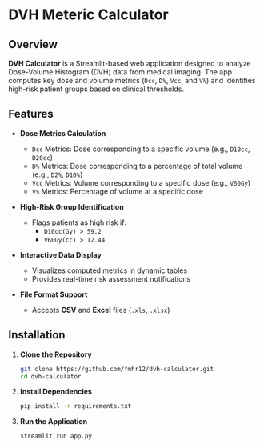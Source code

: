 # DVH Meteric Calculator

## Overview
**DVH Calculator** is a Streamlit-based web application designed to analyze Dose-Volume Histogram (DVH) data from medical imaging. The app computes key dose and volume metrics (`Dcc`, `D%`, `Vcc`, and `V%`) and identifies high-risk patient groups based on clinical thresholds.

## Features
- **Dose Metrics Calculation**
  - `Dcc` Metrics: Dose corresponding to a specific volume (e.g., `D10cc`, `D20cc`)
  - `D%` Metrics: Dose corresponding to a percentage of total volume (e.g., `D2%`, `D10%`)
  - `Vcc` Metrics: Volume corresponding to a specific dose (e.g., `V60Gy`)
  - `V%` Metrics: Percentage of volume at a specific dose

- **High-Risk Group Identification**
  - Flags patients as high risk if:
    - `D10cc(Gy) > 59.2`
    - `V60Gy(cc) > 12.44`

- **Interactive Data Display**
  - Visualizes computed metrics in dynamic tables  
  - Provides real-time risk assessment notifications

- **File Format Support**
  - Accepts **CSV** and **Excel** files (`.xls`, `.xlsx`)

## Installation

1. **Clone the Repository**
   ```bash
   git clone https://github.com/fmhr12/dvh-calculator.git
   cd dvh-calculator
2. **Install Dependencies**
   ```bash
   pip install -r requirements.txt
3. **Run the Application**
   ```bash
   streamlit run app.py

